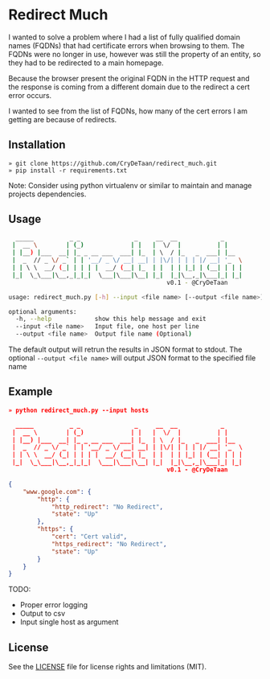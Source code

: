 # Redirect Much

I wanted to solve a problem where I had a list of fully qualified domain names (FQDNs) that had certificate errors when 
browsing to them.
The FQDNs were no longer in use, however was still the property of an entity, so they had to be redirected 
to a main homepage.

Because the browser present the original FQDN in the HTTP request and the response is coming from a different domain
due to the redirect a cert error occurs.

I wanted to see from the list of FQDNs, how many of the cert errors I am getting are because of redirects.

## Installation
```commandline,
» git clone https://github.com/CryDeTaan/redirect_much.git
» pip install -r requirements.txt
```

Note: Consider using python virtualenv or similar to maintain and manage projects dependencies.  

## Usage

```bash
  _____          _ _               _     __  __            _
 |  __ \        | (_)             | |   |  \/  |          | |
 | |__) |___  __| |_ _ __ ___  ___| |_  | \  / |_   _  ___| |__
 |  _  // _ \/ _` | | '__/ _ \/ __| __| | |\/| | | | |/ __| '_  \
 | | \ \  __/ (_| | | | |  __/ (__| |_  | |  | | |_| | (__| | | |
 |_|  \_\___|\__,_|_|_|  \___|\___|\__| |_|  |_|\__,_|\___|_| |_|
                                            v0.1 - @CryDeTaan

usage: redirect_much.py [-h] --input <file name> [--output <file name>]

optional arguments:
  -h, --help            show this help message and exit
  --input <file name>   Input file, one host per line
  --output <file name>  Output file name (Optional)

```
The default output will retrun the results in JSON format to stdout.
The optional `--output <file name>` will output JSON format to the specified file name

## Example

```json
» python redirect_much.py --input hosts

  _____          _ _               _     __  __            _
 |  __ \        | (_)             | |   |  \/  |          | |
 | |__) |___  __| |_ _ __ ___  ___| |_  | \  / |_   _  ___| |__
 |  _  // _ \/ _` | | '__/ _ \/ __| __| | |\/| | | | |/ __| '_  \
 | | \ \  __/ (_| | | | |  __/ (__| |_  | |  | | |_| | (__| | | |
 |_|  \_\___|\__,_|_|_|  \___|\___|\__| |_|  |_|\__,_|\___|_| |_|
                                            v0.1 - @CryDeTaan

{
    "www.google.com": {
        "http": {
            "http_redirect": "No Redirect",
            "state": "Up"
        },
        "https": {
            "cert": "Cert valid",
            "https_redirect": "No Redirect",
            "state": "Up"
        }
    }
}
```

TODO:

- Proper error logging
- Output to csv
- Input single host as argument

## License

See the [LICENSE](https://github.com/CryDeTaan/redirect_much/blob/master/LICENSE) 
file for license rights and limitations (MIT).